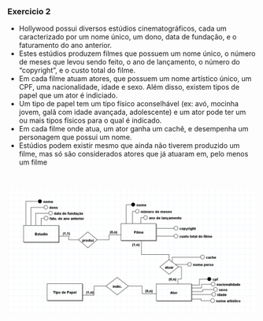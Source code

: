 <br>

### Exercicio 2

- Hollywood possui diversos estúdios cinematográficos, cada um caracterizado por um 
nome único, um dono, data de fundação, e o faturamento do ano anterior.
- Estes estúdios produzem filmes que possuem um nome único, o número de meses que 
levou sendo feito, o ano de lançamento, o número do “copyright”, e o custo total do filme. 
- Em cada filme atuam atores, que possuem um nome artístico único, um CPF, uma 
nacionalidade, idade e sexo. Além disso, existem tipos de papel que um ator é indiciado. 
- Um tipo de papel tem um tipo físico aconselhável (ex: avó, mocinha jovem, galã com idade 
avançada, adolescente) e um ator pode ter um ou mais tipos físicos para o qual é indicado.
- Em cada filme onde atua, um ator ganha um cachê, e desempenha um personagem que 
possui um nome. 
- Estúdios podem existir mesmo que ainda não tiverem produzido um filme, mas só são 
considerados atores que já atuaram em, pelo menos um filme

<br>

![alt text](image.png)